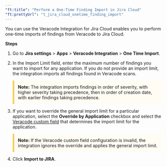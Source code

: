 ```yaml
---
"ft:title": "Perform a One-Time Finding Import in Jira Cloud"
"ft:prettyUrl": "t_jira_cloud_onetime_finding_import"
---
```

You can use the Veracode Integration for Jira Cloud enables you to perform one-time imports of findings from Veracode to Jira Cloud.

<p font-size="13pt"><b>Steps</b></p>

1. Go to **Jira settings** \> **Apps** \> **Veracode Integration** \> **One Time Import**.

2. In the Import Limit field, enter the maximum number of findings you want to import for any application. If you do not provide an import limit, the integration imports all findings found in Veracode scans.

    <p style="background-color:#FFFCF3; padding: 12px; border-left: 5px solid #F7CD55;"><b>Note:</b> The integration imports findings in order of severity, with higher severity taking precedence, then in order of creation date, with earlier findings taking precedence.</p>

4. If you want to override the general import limit for a particular application, select the **Override by Application** checkbox and select the [Veracode custom field](https://docs.veracode.com/r/t_add_metadata) that determines the import limit for the application.

    <p style="background-color:#FFFCF3; padding: 12px; border-left: 5px solid #F7CD55;"><b>Note:</b> If the Veracode custom field configuration is invalid, the integration ignores the override and applies the general import limit.</p>

5. Click **Import to JIRA**.
